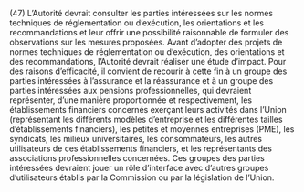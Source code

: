 (47) L’Autorité devrait consulter les parties intéressées sur les normes techniques de réglementation ou d’exécution, les orientations et les recommandations et leur offrir une possibilité raisonnable de formuler des observations sur les mesures proposées. Avant d’adopter des projets de normes techniques de réglementation ou d’exécution, des orientations et des recommandations, l’Autorité devrait réaliser une étude d’impact. Pour des raisons d’efficacité, il convient de recourir à cette fin à un groupe des parties intéressées à l’assurance et la réassurance et à un groupe des parties intéressées aux pensions professionnelles, qui devraient représenter, d’une manière proportionnée et respectivement, les établissements financiers concernés exerçant leurs activités dans l’Union (représentant les différents modèles d’entreprise et les différentes tailles d’établissements financiers), les petites et moyennes entreprises (PME), les syndicats, les milieux universitaires, les consommateurs, les autres utilisateurs de ces établissements financiers, et les représentants des associations professionnelles concernées. Ces groupes des parties intéressées devraient jouer un rôle d’interface avec d’autres groupes d’utilisateurs établis par la Commission ou par la législation de l’Union.